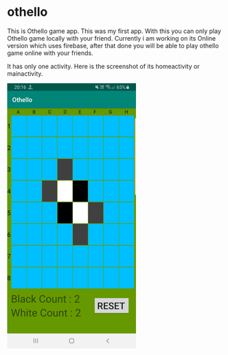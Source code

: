 # othello
This is Othello game app. This was my first app.
With this you can only play Othello game locally with your friend.
Currently i am working on its Online version which uses firebase, after that done you will be able 
to play othello game online with your friends.

It has only one activity.
Here is the screenshot of its homeactivity or mainactivity.

<img src="Screenshot_20200409-201654_Othello.jpg" width="300">
